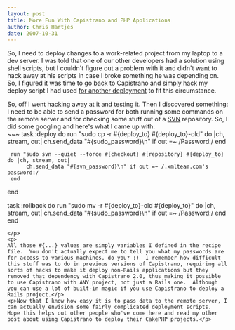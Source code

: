 ```yaml
--- 
layout: post
title: More Fun With Capistrano and PHP Applications
author: Chris Hartjes
date: 2007-10-31
---
```

<p>
So, I need to deploy changes to a work-related project from my laptop to a dev server.  I was told that one of our other developers had a solution using shell scripts, but I couldn't figure out a problem with it and didn't want to hack away at his scripts in case I broke something he was depending on.  So, I figured it was time to go back to Capistrano and simply hack my deploy script I had used <a href="http://www.littlehart.net/atthekeyboard/2007/09/21/deploying-cakephp-applications-using-capistrano/">for another deployment</a> to fit this circumstance.</p>
<p>
So, off I went hacking away at it and testing it.  Then I discovered something:  I need to be able to send a password for both running some commands on the remote server and for checking some stuff out of a <a href="http://en.wikipedia.org/wiki/Subversion_%28software%29">SVN</a> repository.  So, I did some googling and here's what I came up with:<br />
~~~
task :deploy do
     run "sudo cp -r #{deploy_to} #{deploy_to}-old" do |ch, stream, out|
          ch.send_data "#{sudo_password}\n" if out =~ /Password:/
     end

     run "sudo svn --quiet --force #{checkout} #{repository} #{deploy_to} do |ch, stream, out|
          ch.send_data "#{svn_password}\n" if out =~ /.xmlteam.com's password:/
     end
end

task :rollback do
     run "sudo mv -r #{deploy_to}-old #{deploy_to}" do |ch, stream, out|
          ch.send_data "#{sudo_password}\n" if out =~ /Password:/
     end
end
~~~
</p>
<p>
All those #{...} values are simply variables I defined in the recipe file.  You don't actually expect me to tell you what my passwords are for access to various machines, do you? :)  I remember how difficult this stuff was to do in previous versions of Capistrano, requiring all sorts of hacks to make it deploy non-Rails applications but they removed that dependency with Capistrano 2.0, thus making it possible to use Capistrano with ANY project, not just a Rails one.  Although you can use a lot of built-in magic if you use Capistrano to deploy a Rails project.</p>
<p>Now that I know how easy it is to pass data to the remote server, I can actually envision some fairly complicated deployment scripts.  Hope this helps out other people who've come here and read my other post about using Capistrano to deploy their CakePHP projects.</p>
